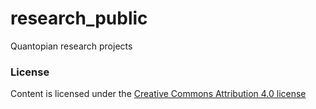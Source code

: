 **research_public**
===================

Quantopian research projects

### License

Content is licensed under the [Creative Commons Attribution 4.0 license](https://creativecommons.org/licenses/by/4.0/legalcode)